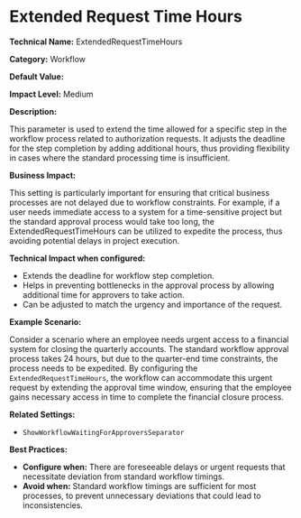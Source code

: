 # Extended Request Time Hours

**Technical Name:** ExtendedRequestTimeHours

**Category:** Workflow

**Default Value:**

**Impact Level:** Medium

**Description:**

This parameter is used to extend the time allowed for a specific step in the workflow process related to authorization requests. It adjusts the deadline for the step completion by adding additional hours, thus providing flexibility in cases where the standard processing time is insufficient.

**Business Impact:**

This setting is particularly important for ensuring that critical business processes are not delayed due to workflow constraints. For example, if a user needs immediate access to a system for a time-sensitive project but the standard approval process would take too long, the ExtendedRequestTimeHours can be utilized to expedite the process, thus avoiding potential delays in project execution.

**Technical Impact when configured:**

- Extends the deadline for workflow step completion.
- Helps in preventing bottlenecks in the approval process by allowing additional time for approvers to take action.
- Can be adjusted to match the urgency and importance of the request.

**Example Scenario:**

Consider a scenario where an employee needs urgent access to a financial system for closing the quarterly accounts. The standard workflow approval process takes 24 hours, but due to the quarter-end time constraints, the process needs to be expedited. By configuring the `ExtendedRequestTimeHours`, the workflow can accommodate this urgent request by extending the approval time window, ensuring that the employee gains necessary access in time to complete the financial closure process.

**Related Settings:**

- `ShowWorkflowWaitingForApproversSeparator`

**Best Practices:** 

- **Configure when:** There are foreseeable delays or urgent requests that necessitate deviation from standard workflow timings.
- **Avoid when:** Standard workflow timings are sufficient for most processes, to prevent unnecessary deviations that could lead to inconsistencies.